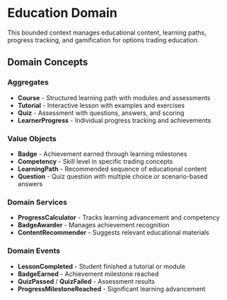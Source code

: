 # Education Domain

This bounded context manages educational content, learning paths, progress tracking, and gamification for options trading education.

## Domain Concepts

### Aggregates
- **Course** - Structured learning path with modules and assessments
- **Tutorial** - Interactive lesson with examples and exercises
- **Quiz** - Assessment with questions, answers, and scoring
- **LearnerProgress** - Individual progress tracking and achievements

### Value Objects
- **Badge** - Achievement earned through learning milestones
- **Competency** - Skill level in specific trading concepts
- **LearningPath** - Recommended sequence of educational content
- **Question** - Quiz question with multiple choice or scenario-based answers

### Domain Services
- **ProgressCalculator** - Tracks learning advancement and competency
- **BadgeAwarder** - Manages achievement recognition
- **ContentRecommender** - Suggests relevant educational materials

### Domain Events
- **LessonCompleted** - Student finished a tutorial or module
- **BadgeEarned** - Achievement milestone reached
- **QuizPassed** / **QuizFailed** - Assessment results
- **ProgressMilestoneReached** - Significant learning advancement